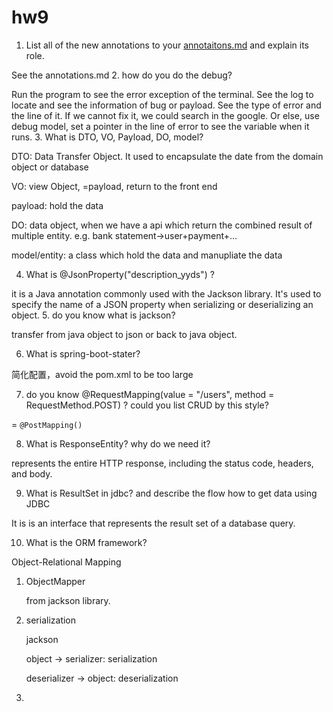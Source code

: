 # hw9

1. List all of the new annotations to your [annotaitons.md](http://annotaitons.md/) and explain its role.

See the annotations.md
2. how do you do the debug?

Run the program to see the error exception of the terminal. See the log to locate and see the information of bug or payload. See the type of error and the line of it. If we cannot fix it, we could search in the google. Or else, use debug model, set a pointer in the line of error to see the variable when it runs.
3. What is DTO, VO, Payload, DO, model?

DTO: Data Transfer Object. It used to encapsulate the date from the domain object or database

VO: view Object, =payload, return to the front end

payload: hold the data

DO: data object, when we have a api which return the combined result of multiple entity. e.g. bank statement→user+payment+…

model/entity: a class which hold the data and  manupliate the data

4. What is @JsonProperty("description_yyds") ?

it is a Java annotation commonly used with the Jackson library. It's used to specify the name of a JSON property when serializing or deserializing an object.
5. do you know what is jackson?

transfer from java object to json or back to java object.

6. What is spring-boot-stater?

简化配置，avoid the pom.xml to be too large

7. do you know @RequestMapping(value = "/users", method = RequestMethod.POST) ? could you list CRUD by this style?

= `@PostMapping()`

8. What is ResponseEntity? why do we need it?

represents the entire HTTP response, including the status code, headers, and body. 

9. What is ResultSet in jdbc? and describe the flow how to get data using JDBC

It is is an interface that represents the result set of a database query.

10. What is the ORM framework?

Object-Relational Mapping

1. ObjectMapper
    
    from jackson library.
    
2. serialization
    
    jackson
    
    object → serializer: serialization
    
     deserializer → object: deserialization
    

13.